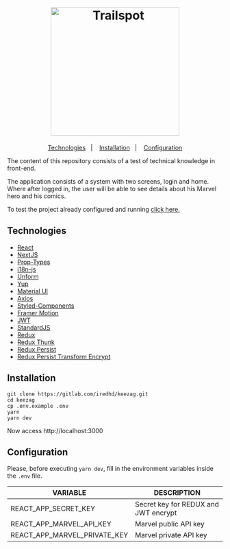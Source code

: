 <h1 align="center">
  <a href="http://keezag.iredhd.dev">
    <img alt="Trailspot" src="https://res.cloudinary.com/iredhd/image/upload/v1593402949/keezag/keezag_phqxq8.svg" width=300 />
  </a>
</h1>

<p align="center">
  <a href="#technologies">Technologies</a>&nbsp;&nbsp;&nbsp;|&nbsp;&nbsp;&nbsp;
  <a href="#installation">Installation</a>&nbsp;&nbsp;&nbsp;|&nbsp;&nbsp;&nbsp;
  <a href="#Configuration">Configuration</a>
</p>

The content of this repository consists of a test of technical knowledge in front-end.

The application consists of a system with two screens, login and home. Where after logged in, the user will be able to see details about his Marvel hero and his comics.

To test the project already configured and running [click here.](http://keezag.iredhd.dev)

## Technologies
- [React](https://github.com/facebook/react)
- [NextJS](https://github.com/vercel/next.js)
- [Prop-Types](https://github.com/facebook/prop-types)
- [i18n-js](https://github.com/fnando/i18n-js)
- [Unform](https://github.com/Rocketseat/unform)
- [Yup](https://github.com/jquense/yup)
- [Material UI](https://github.com/mui-org/material-ui)
- [Axios](https://github.com/axios/axios)
- [Styled-Components](https://github.com/styled-components/styled-components)
- [Framer Motion](https://github.com/framer/motion)
- [JWT](https://github.com/auth0/node-jsonwebtoken)
- [StandardJS](https://github.com/standard/standard)
- [Redux](https://github.com/reduxjs/redux)
- [Redux Thunk](https://github.com/reduxjs/redux-thunk)
- [Redux Persist](https://github.com/rt2zz/redux-persist)
- [Redux Persist Transform Encrypt](https://github.com/maxdeviant/redux-persist-transform-encrypt)

## Installation
```
git clone https://gitlab.com/iredhd/keezag.git
cd keezag
cp .env.example .env
yarn
yarn dev
```
Now access http://localhost:3000

## Configuration
Please, before executing `yarn dev`, fill in the environment variables inside the `.env` file.

| VARIABLE  |  DESCRIPTION  |
| ------------------- | ------------------- |
| REACT_APP_SECRET_KEY |  Secret key for REDUX and JWT encrypt |
| REACT_APP_MARVEL_API_KEY |  Marvel public API key |
| REACT_APP_MARVEL_PRIVATE_KEY |  Marvel private API key |